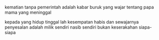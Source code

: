 kematian tanpa pemerintah
adalah kabar buruk yang wajar
tentang papa mama yang meninggal

kepada yang hidup tinggal lah kesempatan habis
dan sewajarnya penyesalan adalah milik sendiri
nasib sendiri bukan keserakahan siapa-siapa